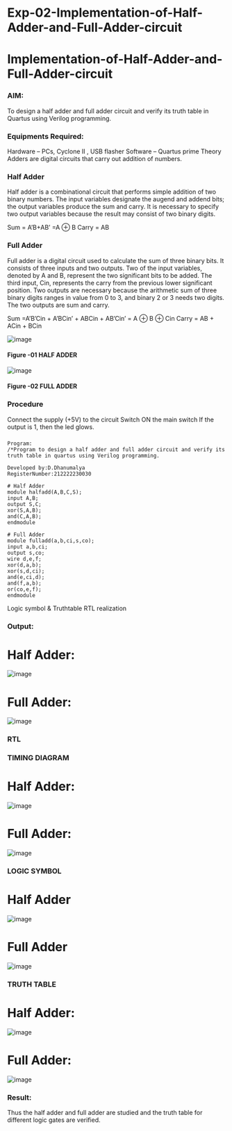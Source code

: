 # Exp-02-Implementation-of-Half-Adder-and-Full-Adder-circuit

# Implementation-of-Half-Adder-and-Full-Adder-circuit
### AIM:
To design a half adder and full adder circuit and verify its truth table in Quartus using Verilog programming.

### Equipments Required:
Hardware – PCs, Cyclone II , USB flasher
Software – Quartus prime
Theory
Adders are digital circuits that carry out addition of numbers.

### Half Adder
Half adder is a combinational circuit that performs simple addition of two binary numbers. The input variables designate the augend and addend bits; the output variables produce the sum and carry. It is necessary to specify two output variables because the result may consist of two binary digits.

Sum = A’B+AB’ =A ⊕ B Carry = AB

### Full Adder
Full adder is a digital circuit used to calculate the sum of three binary bits. It consists of three inputs and two outputs. Two of the input variables, denoted by A and B, represent the two significant bits to be added. The third input, Cin, represents the carry from the previous lower significant position. Two outputs are necessary because the arithmetic sum of three binary digits ranges in value from 0 to 3, and binary 2 or 3 needs two digits. The two outputs are sum and carry.

Sum =A’B’Cin + A’BCin’ + ABCin + AB’Cin’ = A ⊕ B ⊕ Cin Carry = AB + ACin + BCin

 ![image](https://user-images.githubusercontent.com/36288975/163552156-a13e5a56-c638-4110-97d9-8896907c8d25.png)

#### Figure -01 HALF ADDER 


![image](https://user-images.githubusercontent.com/36288975/163552057-b3547877-6d07-45b4-b7e0-bcfebfad9e1d.png)

#### Figure -02 FULL ADDER 

### Procedure

Connect the supply (+5V) to the circuit
Switch ON the main switch
If the output is 1, then the led glows.

### 
```
Program:
/*Program to design a half adder and full adder circuit and verify its truth table in quartus using Verilog programming.

Developed by:D.Dhanumalya 
RegisterNumber:212222230030

# Half Adder
module halfadd(A,B,C,S);
input A,B;
output S,C;
xor(S,A,B);
and(C,A,B);
endmodule

# Full Adder
module fulladd(a,b,ci,s,co);
input a,b,ci;
output s,co;
wire d,e,f;
xor(d,a,b);
xor(s,d,ci);
and(e,ci,d);
and(f,a,b);
or(co,e,f);
endmodule
```

Logic symbol & Truthtable
RTL realization

### Output:
# Half Adder:

![image](https://user-images.githubusercontent.com/120552008/231431134-70039bc2-ab55-418c-b06b-efbde1b23950.png)

# Full Adder:

![image](https://user-images.githubusercontent.com/120552008/231431251-6f6f15b2-c0f4-4c99-98b0-0e651652f1dc.png)

### RTL
### TIMING DIAGRAM
# Half Adder:

![image](https://user-images.githubusercontent.com/120552008/231431668-da507147-b971-49a8-b562-4e76675eabf4.png)

# Full Adder:

![image](https://user-images.githubusercontent.com/120552008/231431766-37086750-a05b-4aad-a4d2-26aafa7d88d3.png)
### LOGIC SYMBOL

# Half Adder

![image](https://user-images.githubusercontent.com/120552008/231432486-1bd1b48c-6214-49b0-a438-f6e480b368ac.png)

# Full Adder

![image](https://user-images.githubusercontent.com/120552008/231432519-b7c31dd2-fcc6-4f61-a6a0-bb3a6ca78b02.png)

### TRUTH TABLE 
# Half Adder:
![image](https://user-images.githubusercontent.com/120552008/231432170-a5452a50-16be-419e-8d34-b3f9eed3e9b3.png)

# Full Adder:
![image](https://user-images.githubusercontent.com/120552008/231432410-b318f2c3-ee7d-4df8-b0e6-a68a150b9af9.png)


### Result:
Thus the half adder and full adder are studied and the truth table for different logic gates are verified.



